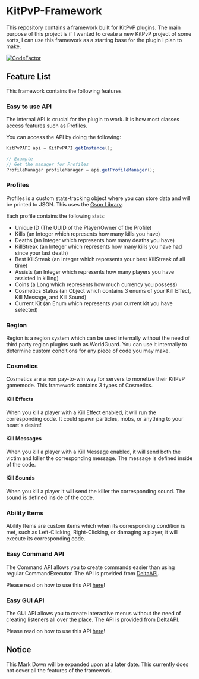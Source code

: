 ﻿# KitPvP-Framework
This repository contains a framework built for KitPvP plugins. The main purpose of this project is if I wanted to create
a new KitPvP project of some sorts, I can use this framework as a starting base for the plugin I plan to make.

[![CodeFactor](https://www.codefactor.io/repository/github/negativekb/kitpvp-framework/badge)](https://www.codefactor.io/repository/github/negativekb/kitpvp-framework) 

## Feature List

This framework contains the following features

### Easy to use API

The internal API is crucial for the plugin to work. It is how most classes access features such as Profiles.

You can access the API by doing the following:

```JAVA
KitPvPAPI api = KitPvPAPI.getInstance();

// Example
// Get the manager for Profiles
ProfileManager profileManager = api.getProfileManager();
```

### Profiles

Profiles is a custom stats-tracking object where you can store data and will be printed to JSON. This uses
the [Gson Library](https://github.com/google/gson).

Each profile contains the following stats:

* Unique ID (The UUID of the Player/Owner of the Profile)
* Kills (an Integer which represents how many kills you have)
* Deaths (an Integer which represents how many deaths you have)
* KillStreak (an Integer which represents how many kills you have had since your last death)
* Best KillStreak (an Integer which represents your best KillStreak of all time)
* Assists (an Integer which represents how many players you have assisted in killing)
* Coins (a Long which represents how much currency you possess)
* Cosmetics Status (an Object which contains 3 enums of your Kill Effect, Kill Message, and Kill Sound)
* Current Kit (an Enum which represents your current kit you have selected)

### Region

Region is a region system which can be used internally without the need of third party region plugins such as
WorldGuard. You can use it internally to determine custom conditions for any piece of code you may make.

### Cosmetics
Cosmetics are a non pay-to-win way for servers to monetize their KitPvP gamemode. This framework contains 3 types of Cosmetics.

#### Kill Effects
When you kill a player with a Kill Effect enabled, it will run the corresponding code. It could spawn particles, mobs, or anything to your heart's desire!

#### Kill Messages
When you kill a player with a Kill Message enabled, it will send both the victim and killer the corresponding message. The message is defined inside of the code.

#### Kill Sounds
When you kill a player it will send the killer the corresponding sound. The sound is defined inside of the code.

### Ability Items
Ability Items are custom items which when its corresponding condition is met, such as Left-Clicking, Right-Clicking, or damaging a player, it will execute its corresponding code.

### Easy Command API
The Command API allows you to create commands easier than using regular CommandExecutor. The API is provided from [DeltaAPI](https://github.com/Delta-Development/DeltaAPI).

Please read on how to use this API [here](https://wiki.deltapvp.club/deltaapi/the-basics/commands)!

### Easy GUI API
The GUI API allows you to create interactive menus without the need of creating listeners all over the place. The API is provided from [DeltaAPI](https://github.com/Delta-Development/DeltaAPI).

Please read on how to use this API [here](https://wiki.deltapvp.club/deltaapi/the-basics/gui)!
## Notice

This Mark Down will be expanded upon at a later date. This currently does not cover all the features of the framework.
